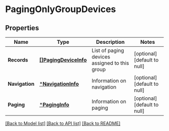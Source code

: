 # PagingOnlyGroupDevices

## Properties
Name | Type | Description | Notes
------------ | ------------- | ------------- | -------------
**Records** | [**[]PagingDeviceInfo**](PagingDeviceInfo.md) | List of paging devices assigned to this group | [optional] [default to null]
**Navigation** | [***NavigationInfo**](NavigationInfo.md) | Information on navigation | [optional] [default to null]
**Paging** | [***PagingInfo**](PagingInfo.md) | Information on paging | [optional] [default to null]

[[Back to Model list]](../README.md#documentation-for-models) [[Back to API list]](../README.md#documentation-for-api-endpoints) [[Back to README]](../README.md)



